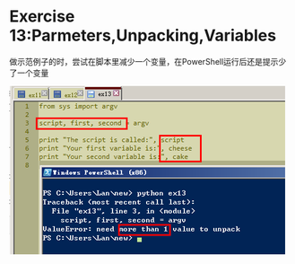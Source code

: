 # Exercise 13:Parmeters,Unpacking,Variables

做示范例子的时，尝试在脚本里减少一个变量，在PowerShell运行后还是提示少了一个变量

![](ex131.png)

